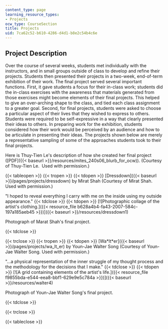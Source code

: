 ```yaml
---
content_type: page
learning_resource_types:
- Projects
ocw_type: CourseSection
title: Projects
uid: 7ca62c52-b610-4286-d4d1-b8e2c54b4c6e
---
```


Project Description
-------------------

Over the course of several weeks, students met individually with the instructors, and in small groups outside of class to develop and refine their projects. Students then presented their projects in a two-week, end-of-term exhibition of their work. The final project served several important functions. First, it gave students a focus for their in-class work; students did the in-class exercises with the awareness that materials generated from those exercises might become elements of their final projects. This helped to give an over-arching shape to the class, and tied each class assignment to a greater goal. Second, for final projects, students were asked to choose a particular aspect of their lives that they wished to express to others. Students were required to be self-expressive in a way that clearly presented their ideas to others. In preparing work for the exhibition, students considered how their work would be perceived by an audience and how to be articulate in presenting their ideas. The projects shown below are merely a representative sampling of some of the approaches students took to their final projects.

Here is Thuy-Tien Le's description of how she created her final project ([PDF]({{< baseurl >}}/resources/mites_240s06_blurb_for_ocw)). (Courtesy of Thuy-Tien Le.  Used with permission.)

{{< tableopen >}}
{{< tropen >}}
{{< tdopen >}}
[Dressdown]({{< baseurl >}}/pages/projects/dressdown) by Mirat Shah (Courtesy of Mirat Shah. Used with permission.)  
  
"I hoped to reveal everything I carry with me on the inside using my outside appearance."
{{< tdclose >}}
{{< tdopen >}}
[![Photographic collage of the artist's clothing.]({{< resource_file b628a4b4-fa43-2007-584c-197a185aeb45 >}})]({{< baseurl >}}/resources/dressdown1)

Photograph of Marat Shah's final project.


{{< tdclose >}}

{{< trclose >}}
{{< tropen >}}
{{< tdopen >}}
[Wa\*lt\*er]({{< baseurl >}}/pages/projects/wa_lt_er) by Youn-Jae Walter Song (Courtesy of Youn-Jae Walter Song. Used with permission.)  
  
"...a physical representation of the inner struggle of my thought process and the methodology for the decisions that I make."
{{< tdclose >}}
{{< tdopen >}}
[![A grid containing elements of the artist's life.]({{< resource_file f9855bda-e544-eea8-bbf1-629e9e5c784a >}})]({{< baseurl >}}/resources/walter4)

Photograph of Youn-Jae Walter Song's final project.


{{< tdclose >}}

{{< trclose >}}

{{< tableclose >}}